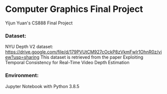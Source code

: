 # Computer Graphics Final Project
Yijun Yuan's CS888 Final Project

### Dataset: 
NYU Depth V2 dataset: https://drive.google.com/file/d/179PVUtCM927cOckP8zVkmFwlr1OhnR0z/view?usp=sharing
This dataset is retrieved from the paper Exploiting Temporal Consistency for Real-Time Video Depth Estimation

### Environment:
Jupyter Notebook with Python 3.8.5
